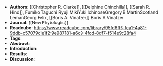 - **Authors**: [[Christopher R. Clarke]], [[Delphine Chinchilla]], [[Sarah R. Hind]], Fumiko Taguchi Ryuji MikiYuki IchinoseGregory B MartinScotland LemanGeorg Felix, [[Boris A. Vinatzer]] Boris A Vinatzer
- **Journal**: [[New Phytologist]]
- **Readcube**: https://www.readcube.com/library/95fd6ff6-fca1-4a81-9ddb-c57079c1e1f2:9e987181-a6c9-4fcd-8df7-f514e9c28fa4
- **Tags**:
- **Abstract**:
- **Introduction**:
- **Results**:
- **Discussion**: